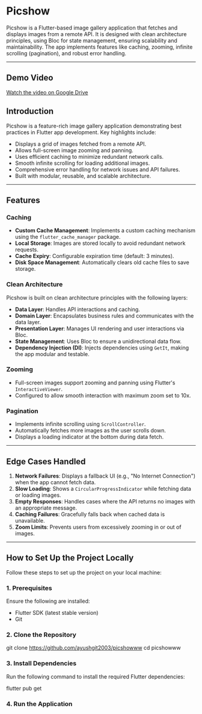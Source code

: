 # Picshow

Picshow is a Flutter-based image gallery application that fetches and displays images from a remote API. It is designed with clean architecture principles, using Bloc for state management, ensuring scalability and maintainability. The app implements features like caching, zooming, infinite scrolling (pagination), and robust error handling.

---
## Demo Video

[Watch the video on Google Drive](https://drive.google.com/file/d/1ZqUJBGXR5brnJKOR8HuhuWZ2D9uSG73r/view?usp=drivesdk)


## Introduction

Picshow is a feature-rich image gallery application demonstrating best practices in Flutter app development. Key highlights include:

- Displays a grid of images fetched from a remote API.
- Allows full-screen image zooming and panning.
- Uses efficient caching to minimize redundant network calls.
- Smooth infinite scrolling for loading additional images.
- Comprehensive error handling for network issues and API failures.
- Built with modular, reusable, and scalable architecture.

---

## Features

### Caching

- **Custom Cache Management**: Implements a custom caching mechanism using the `flutter_cache_manager` package.
- **Local Storage**: Images are stored locally to avoid redundant network requests.
- **Cache Expiry**: Configurable expiration time (default: 3 minutes).
- **Disk Space Management**: Automatically clears old cache files to save storage.

### Clean Architecture

Picshow is built on clean architecture principles with the following layers:

- **Data Layer**: Handles API interactions and caching.
- **Domain Layer**: Encapsulates business rules and communicates with the data layer.
- **Presentation Layer**: Manages UI rendering and user interactions via Bloc.
- **State Management**: Uses Bloc to ensure a unidirectional data flow.
- **Dependency Injection (DI)**: Injects dependencies using `GetIt`, making the app modular and testable.

### Zooming

- Full-screen images support zooming and panning using Flutter's `InteractiveViewer`.
- Configured to allow smooth interaction with maximum zoom set to 10x.

### Pagination

- Implements infinite scrolling using `ScrollController`.
- Automatically fetches more images as the user scrolls down.
- Displays a loading indicator at the bottom during data fetch.

---

## Edge Cases Handled

1. **Network Failures**: Displays a fallback UI (e.g., "No Internet Connection") when the app cannot fetch data.
2. **Slow Loading**: Shows a `CircularProgressIndicator` while fetching data or loading images.
3. **Empty Responses**: Handles cases where the API returns no images with an appropriate message.
4. **Caching Failures**: Gracefully falls back when cached data is unavailable.
5. **Zoom Limits**: Prevents users from excessively zooming in or out of images.

---

## How to Set Up the Project Locally

Follow these steps to set up the project on your local machine:

### 1. Prerequisites

Ensure the following are installed:
- Flutter SDK (latest stable version)
- Git

### 2. Clone the Repository


git clone https://github.com/ayushgit2003/picshowww
cd picshowww


### 3. Install Dependencies

Run the following command to install the required Flutter dependencies:


flutter pub get

### 4. Run the Application